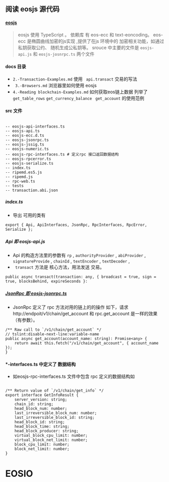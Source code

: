 
## 阅读 eosjs 源代码

#### [eosjs](https://github.com/EOSIO/eosjs)
> eosjs 使用 TypeScript 。
> 依赖库 有 eos-ecc 和 text-eoncoding。
> eos-ecc 是椭圆曲线加密的js实现 ,提供了在js 环境中的 加密相关功能，如通过私钥获取公约、 随机生成公私钥等。
> srouce 中主要的文件是 ``eosjs-api.js`` 和 ``eosjs-josnrpc.ts`` 两个文件

#### docs 目录
 * ``2.-Transaction-Examples.md``  使用 `` api.transact`` 交易的写法
 *  `` 3.-Browsers.md`` 浏览器里如何使用 eosjs
 *  `` 4.-Reading blockchain-Examples.md `` 如何获取eos链上数据 列举了 ``get_table_rows`` ``get_currency_balance`` `` get_account`` 的使用范例

####  src 文件

```

-- eosjs-api-interfaces.ts
-- eosjs-api.ts
-- eosjs-ecc.d.ts
-- eosjs-jsonrpc.ts
-- eosjs-jssig.ts
-- eosjs-numeric.ts
-- eosjs-rpc-interfaces.ts # 定义rpc 接口返回数据结构
-- eosjs-rpcerror.ts
-- eosjs-serialize.ts
-- index.ts
-- ripemd.es5.js
-- ripemd.js
-- rpc-web.ts
-- tests
-- transaction.abi.json

```

##### index.ts

*  导出 可用的类有

```
export { Api, ApiInterfaces, JsonRpc, RpcInterfaces, RpcError, Serialize };
```

##### Api 即 eosjs-api.js  

* Api 的构造方法里的参数有  ``rp`` , ``authorityProvider`` , ``abiProvider`` , ``signatureProvide`` , ``chainId`` , ``textEncoder`` , ``textDecoder`` ,
* `` transact`` 方法是 核心方法，用法发送 交易。

```
public async transact(transaction: any, { broadcast = true, sign = true, blocksBehind, expireSeconds }:
``` 

##### [JsonRpc 即 eosjs-jsonrpc.ts](https://github.com/EOSIO/eosjs/blob/master/src/eosjs-jsonrpc.ts)

* JsonRpc 定义了 rpc 方法对用的链上的的操作 如下，请求 http://endpoit/v1/chain/get_account 和 rpc.get_account 是一样的效果（有参数）。

```
/** Raw call to `/v1/chain/get_account` */
// tslint:disable-next-line:variable-name
public async get_account(account_name: string): Promise<any> {
    return await this.fetch("/v1/chain/get_account", { account_name });
}
```


#### *-interfaces.ts 中定义了 数据结构
* 如eosjs-rpc-interfaces.ts 文件中包含 rpc 定义的数据结构如

```

/** Return value of `/v1/chain/get_info` */
export interface GetInfoResult {
    server_version: string;
    chain_id: string;
    head_block_num: number;
    last_irreversible_block_num: number;
    last_irreversible_block_id: string;
    head_block_id: string;
    head_block_time: string;
    head_block_producer: string;
    virtual_block_cpu_limit: number;
    virtual_block_net_limit: number;
    block_cpu_limit: number;
    block_net_limit: number;
}
```




# EOSIO
